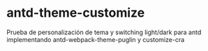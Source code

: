 # antd-theme-customize
Prueba de personalización de tema y switching light/dark para antd implementando antd-webpack-theme-puglin y customize-cra
